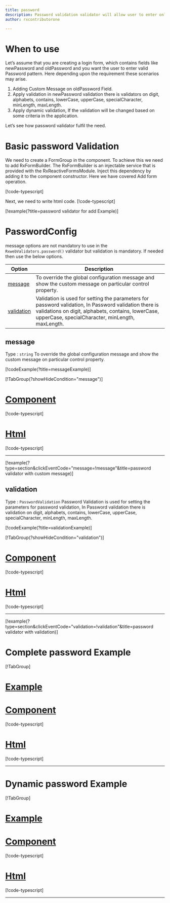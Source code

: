 ```yaml
---
title: password  
description: Password validation validator will allow user to enter only the input according to correct password validation format.
author: rxcontributorone

---
```

# When to use
Let’s assume that you are creating a login form, which contains fields like newPassword and oldPassword and you want the user to enter valid Password pattern. Here depending upon the requirement these scenarios may arise.	
1. Adding Custom Message on oldPassword Field.
2. Apply validation in newPassword validation there is validators on digit, alphabets, contains, lowerCase, upperCase, specialCharacter, minLength, maxLength.
3. Apply dynamic validation, If the validation will be changed based on some criteria in the application.

Let’s see how password validator fulfil the need.

# Basic password Validation
We need to create a FormGroup in the component. To achieve this we need to add RxFormBuilder. The RxFormBuilder is an injectable service that is provided with the RxReactiveFormsModule. Inject this dependency by adding it to the component constructor.
Here we have covered Add form operation. 

[!code-typescript[](\assets\examples\reactive-form-validators\validators\password\add\password-add.component.ts?type=section)]

Next, we need to write html code.
[!code-typescript[](\assets\examples\reactive-form-validators\validators\password\add\password-add.component.html?type=section)]

[!example(?title=password validator for add Example)]
<app-password-add-validator></app-password-add-validator>

# PasswordConfig 
message options are not mandatory to use in the `RxwebValidators.password()` validator but validation is mandatory. If needed then use the below options.

|Option | Description |
|--- | ---- |
|[message](#message) | To override the global configuration message and show the custom message on particular control property. |
|[validation](#validation) | Validation is used for setting the parameters for password validation, In Password validation there is validations on digit, alphabets, contains, lowerCase, upperCase, specialCharacter, minLength, maxLength. |

## message 
Type :  `string` 
To override the global configuration message and show the custom message on particular control property.

[!codeExample(?title=messageExample)]

[!TabGroup(?showHideCondition="message")]
# [Component](#tab\messageComponent)
[!code-typescript[](\assets\examples\reactive-form-validators\validators\password\message\password-message.component.ts)]
# [Html](#tab\messageHtml)
[!code-typescript[](\assets\examples\reactive-form-validators\validators\password\message\password-message.component.html)]
***

[!example(?type=section&clickEventCode="message=!message"&title=password validator with custom message)]
<app-password-message-validator></app-password-message-validator>

## validation 
Type :  `PasswordValidation`
Password Validation is used for setting the parameters for password validation, In Password validation there is validation on digit, alphabets, contains, lowerCase, upperCase, specialCharacter, minLength, maxLength.

[!codeExample(?title=validationExample)]

[!TabGroup(?showHideCondition="validation")]
# [Component](#tab\validationComponent)
[!code-typescript[](\assets\examples\reactive-form-validators\validators\password\validation\password-validation.component.ts)]
# [Html](#tab\validationHtml)
[!code-typescript[](\assets\examples\reactive-form-validators\validators\password\validation\password-validation.component.html)]
***

[!example(?type=section&clickEventCode="validation=!validation"&title=password validator with validation)]
<app-password-validation-validator></app-password-validation-validator>

# Complete password Example
[!TabGroup]
# [Example](#tab\completeExample)
<app-password-complete-validator></app-password-complete-validator>
# [Component](#tab\completeComponent)
[!code-typescript[](\assets\examples\reactive-form-validators\validators\password\complete\password-complete.component.ts)]
# [Html](#tab\completeHtml)
[!code-typescript[](\assets\examples\reactive-form-validators\validators\password\complete\password-complete.component.html)]
***

# Dynamic password Example
[!TabGroup]
# [Example](#tab\dynamicExample)
<app-password-dynamic-validator></app-password-dynamic-validator>
# [Component](#tab\dynamicComponent)
[!code-typescript[](\assets\examples\reactive-form-validators\validators\password\dynamic\password-dynamic.component.ts)]
# [Html](#tab\dynamicHtml)
[!code-typescript[](\assets\examples\reactive-form-validators\validators\password\dynamic\password-dynamic.component.html)]
***